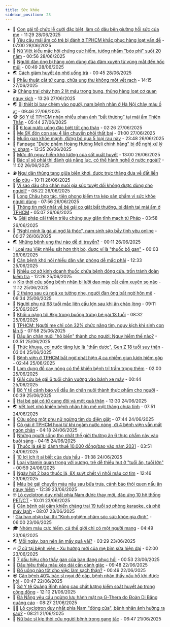```yaml
---
title: Sức khỏe
sidebar_position: 23
---
```


<!-- dantri-suc-khoe:START -->
- 🤔 [Con gái tổ chức lễ cưới đặc biệt, làm cô dâu bên giường hồi sức của mẹ](https://dantri.com.vn/suc-khoe/con-gai-to-chuc-le-cuoi-dac-biet-lam-co-dau-ben-giuong-hoi-suc-cua-me-20250628145428058.htm) - 11:29 28/06/2025
- 🚦 [Yêu cầu mái ấm có trẻ bị đánh ở TPHCM khắc phục hàng loạt vấn đề](https://dantri.com.vn/suc-khoe/yeu-cau-mai-am-co-tre-bi-danh-o-tphcm-khac-phuc-hang-loat-van-de-20250628135152713.htm) - 07:00 28/06/2025
- 🤖 [Nữ Việt kiều mắc hội chứng cực hiếm, tưởng nhầm &quot;béo phì&quot; suốt 20 năm](https://dantri.com.vn/suc-khoe/nu-viet-kieu-mac-hoi-chung-cuc-hiem-tuong-nham-beo-phi-suot-20-nam-20250627220554279.htm) - 00:56 28/06/2025
- 🐻 [Người đàn ông bị hàng xóm dùng đũa đâm xuyên từ vùng mắt đến hốc mũi](https://dantri.com.vn/suc-khoe/nguoi-dan-ong-bi-hang-xom-dung-dua-dam-xuyen-tu-vung-mat-den-hoc-mui-20250627213003475.htm) - 00:49 28/06/2025
- 🌏 [Cách giảm huyết áp nhờ uống trà](https://dantri.com.vn/suc-khoe/cach-giam-huyet-ap-nho-uong-tra-20250627095307918.htm) - 00:45 28/06/2025
- 👺 [Phẫu thuật cắt tử cung, chữa ung thư không một vết rạch](https://dantri.com.vn/suc-khoe/phau-thuat-cat-tu-cung-chua-ung-thu-khong-mot-vet-rach-20250627211029998.htm) - 14:15 27/06/2025
- 🎬 [Chàng trai chảy hơn 2 lít máu trong bụng, thủng hàng loạt cơ quan nguy kịch](https://dantri.com.vn/suc-khoe/chang-trai-chay-hon-2-lit-mau-trong-bung-thung-hang-loat-co-quan-nguy-kich-20250627173931271.htm) - 13:26 27/06/2025
- 🌏 [Bị thiết bị bay chém vào người, nam bệnh nhân ở Hà Nội chảy máu ồ ạt](https://dantri.com.vn/suc-khoe/bi-thiet-bi-bay-chem-vao-nguoi-nam-benh-nhan-o-ha-noi-chay-mau-o-at-20250627164619391.htm) - 09:46 27/06/2025
- 🐵 [Sở Y tế TPHCM nhận nhiều phản ánh “bất thường” tại mái ấm Thiên Thần](https://dantri.com.vn/suc-khoe/so-y-te-tphcm-nhan-nhieu-phan-anh-bat-thuong-tai-mai-am-thien-than-20250627115452931.htm) - 05:44 27/06/2025
- 👨‍🏫 [6 loại nước uống đặc biệt tốt cho thận](https://dantri.com.vn/suc-khoe/6-loai-nuoc-uong-dac-biet-tot-cho-than-20250625075802557.htm) - 02:26 27/06/2025
- 🤗 [Mẹ 9X đón con sau 4 lần chuyển phôi thất bại](https://dantri.com.vn/suc-khoe/me-9x-don-con-sau-4-lan-chuyen-phoi-that-bai-20250626222804464.htm) - 01:00 27/06/2025
- 🫶 [Muốn gan khỏe mạnh, đừng bỏ qua 5 loại rau này](https://dantri.com.vn/suc-khoe/muon-gan-khoe-manh-dung-bo-qua-5-loai-rau-nay-20250626201820587.htm) - 23:48 26/06/2025
- 🙉 [Fanpage &quot;Dược phẩm Hoàng Hường Meli chính hãng&quot; bị đề nghị xử lý vi phạm](https://dantri.com.vn/suc-khoe/fanpage-duoc-pham-hoang-huong-meli-chinh-hang-bi-de-nghi-xu-ly-vi-pham-20250626203006919.htm) - 13:35 26/06/2025
- 🦅 [Mức độ nguy hiểm khó lường của sốt xuất huyết](https://dantri.com.vn/suc-khoe/muc-do-nguy-hiem-kho-luong-cua-sot-xuat-huyet-20250625230323374.htm) - 13:00 26/06/2025
- 🐘 [Bác sĩ sẽ phải thi đánh giá năng lực, có thể hành nghề ở nước ngoài?](https://dantri.com.vn/suc-khoe/bac-si-se-phai-thi-danh-gia-nang-luc-co-the-hanh-nghe-o-nuoc-ngoai-20250626180020379.htm) - 11:02 26/06/2025
- ⛽️ [Ngư dân thủng tạng giữa biển khơi, được trực thăng đưa về đất liền cấp cứu](https://dantri.com.vn/suc-khoe/ngu-dan-thung-tang-giua-bien-khoi-duoc-truc-thang-dua-ve-dat-lien-cap-cuu-20250626153841481.htm) - 10:11 26/06/2025
- 🤡 [Vì sao dầu cho chăn nuôi gia súc tuyệt đối không được dùng cho người?](https://dantri.com.vn/suc-khoe/vi-sao-dau-cho-chan-nuoi-gia-suc-tuyet-doi-khong-duoc-dung-cho-nguoi-20250626144544048.htm) - 08:22 26/06/2025
- 💼 [Long Châu hợp tác, tiên phong kiểm tra kép sản phẩm vì sức khỏe người dùng](https://dantri.com.vn/suc-khoe/long-chau-hop-tac-tien-phong-kiem-tra-kep-san-pham-vi-suc-khoe-nguoi-dung-20250626145616844.htm) - 07:56 26/06/2025
- 🤔 [Thông tin mới nhất về bé gái co giật bất thường, bị đánh tại mái ấm ở TPHCM](https://dantri.com.vn/suc-khoe/thong-tin-moi-nhat-ve-be-gai-co-giat-bat-thuong-bi-danh-tai-mai-am-o-tphcm-20250626114151238.htm) - 05:07 26/06/2025
- 🪜 [Giải pháp cải thiện triệu chứng suy giãn tĩnh mạch từ Pháp](https://dantri.com.vn/suc-khoe/giai-phap-cai-thien-trieu-chung-suy-gian-tinh-mach-tu-phap-20250626105802755.htm) - 03:58 26/06/2025
- 📝 [&quot;Nghĩ mình là gà ai ngờ là thóc&quot;, nam sinh sập bẫy tình yêu online](https://dantri.com.vn/suc-khoe/nghi-minh-la-ga-ai-ngo-la-thoc-nam-sinh-sap-bay-tinh-yeu-online-20250527200806186.htm) - 00:27 26/06/2025
- 🌏 [Những bệnh ung thư nào dễ di truyền?](https://dantri.com.vn/suc-khoe/nhung-benh-ung-thu-nao-de-di-truyen-20250625150633138.htm) - 00:11 26/06/2025
- 🕯 [Loại rau Việt nhiều sắt hơn thịt bò, được ví là &quot;thuốc bổ gan&quot;](https://dantri.com.vn/suc-khoe/loai-rau-viet-nhieu-sat-hon-thit-bo-duoc-vi-la-thuoc-bo-gan-20250625082306599.htm) - 00:03 26/06/2025
- 🦍 [Căn bệnh khó nói nhiều dân văn phòng dễ mắc phải](https://dantri.com.vn/suc-khoe/can-benh-kho-noi-nhieu-dan-van-phong-de-mac-phai-20250625175838403.htm) - 12:33 25/06/2025
- 🌈 [Nhiều cơ sở kinh doanh thuốc chữa bệnh đóng cửa, trốn tránh đoàn kiểm tra](https://dantri.com.vn/suc-khoe/nhieu-co-so-kinh-doanh-thuoc-chua-benh-dong-cua-tron-tranh-doan-kiem-tra-20250625101441110.htm) - 12:26 25/06/2025
- 🔥 [Kịp thời cứu sống bệnh nhân bị lưỡi dao máy cắt cắm xuyên sọ não](https://dantri.com.vn/suc-khoe/kip-thoi-cuu-song-benh-nhan-bi-luoi-dao-may-cat-cam-xuyen-so-nao-20250625175631623.htm) - 11:12 25/06/2025
- 🌊 [2 tháng sau cú ngã xe tưởng nhẹ, người đàn ông bất ngờ hôn mê](https://dantri.com.vn/suc-khoe/2-thang-sau-cu-nga-xe-tuong-nhe-nguoi-dan-ong-bat-ngo-hon-me-20250625121041323.htm) - 09:34 25/06/2025
- 🚦 [Người phụ nữ 68 tuổi mắc liên cầu lợn sau khi ăn cháo lòng](https://dantri.com.vn/suc-khoe/nguoi-phu-nu-68-tuoi-mac-lien-cau-lon-sau-khi-an-chao-long-20250625122943715.htm) - 09:11 25/06/2025
- 🤖 [Khối u nặng tới 8kg trong buồng trứng bé gái 13 tuổi](https://dantri.com.vn/suc-khoe/khoi-u-nang-toi-8kg-trong-buong-trung-be-gai-13-tuoi-20250625132435193.htm) - 08:32 25/06/2025
- 🤡 [TPHCM: Người mẹ chỉ còn 32% chức năng tim, nguy kịch khi sinh con lần 5](https://dantri.com.vn/suc-khoe/tphcm-nguoi-me-chi-con-32-chuc-nang-tim-nguy-kich-khi-sinh-con-lan-5-20250625130022378.htm) - 07:58 25/06/2025
- 💂 [Dầu ăn chăn nuôi &quot;hô biến&quot; thành cho người: Nguy hiểm thế nào?](https://dantri.com.vn/suc-khoe/dau-an-chan-nuoi-ho-bien-thanh-cho-nguoi-nguy-hiem-the-nao-20250625104839529.htm) - 03:51 25/06/2025
- 🦄 [Thức khuya, coi nước tăng lực là &quot;thần dược&quot;, Gen Z 18 tuổi suy thận](https://dantri.com.vn/suc-khoe/thuc-khuya-coi-nuoc-tang-luc-la-than-duoc-gen-z-18-tuoi-suy-than-20250623200333619.htm) - 03:04 25/06/2025
- 🧠 [Bệnh viện ở TPHCM bất ngờ phát hiện 4 ca nhiễm giun lươn hiếm gặp](https://dantri.com.vn/suc-khoe/benh-vien-o-tphcm-bat-ngo-phat-hien-4-ca-nhiem-giun-luon-hiem-gap-20250625092227376.htm) - 02:44 25/06/2025
- 🤖 [Lạm dụng đồ cay nóng có thể khiến bệnh trĩ trầm trọng thêm](https://dantri.com.vn/suc-khoe/lam-dung-do-cay-nong-co-the-khien-benh-tri-tram-trong-them-20250624213142871.htm) - 02:00 25/06/2025
- 💼 [Giải cứu bé gái 6 tuổi chân vướng vào bánh xe máy](https://dantri.com.vn/suc-khoe/giai-cuu-be-gai-6-tuoi-chan-vuong-vao-banh-xe-may-20250624163443725.htm) - 00:44 25/06/2025
- 🧰 [Bộ Y tế cảnh báo về dầu ăn chăn nuôi thành thực phẩm cho người](https://dantri.com.vn/suc-khoe/bo-y-te-canh-bao-ve-dau-an-chan-nuoi-thanh-thuc-pham-cho-nguoi-20250625073946950.htm) - 00:39 25/06/2025
- 🎉 [Hai bé gái có tử cung đôi và một quả thận](https://dantri.com.vn/suc-khoe/hai-be-gai-co-tu-cung-doi-va-mot-qua-than-20250624191200754.htm) - 13:30 24/06/2025
- 🌏 [Vết loét nhỏ khiến bệnh nhân hôn mê một tháng chưa tỉnh](https://dantri.com.vn/suc-khoe/vet-loet-nho-khien-benh-nhan-hon-me-mot-thang-chua-tinh-20250624131534891.htm) - 07:51 24/06/2025
- 📝 [Cứu sống một phụ nữ ngừng tim do điện giật](https://dantri.com.vn/suc-khoe/cuu-song-mot-phu-nu-ngung-tim-do-dien-giat-20250624130815992.htm) - 07:44 24/06/2025
- 🧠 [Cô gái ở TPHCM hoại tử khi ngâm nước nóng, đi 4 bệnh viện vẫn mất ngón chân](https://dantri.com.vn/suc-khoe/co-gai-o-tphcm-hoai-tu-khi-ngam-nuoc-nong-di-4-benh-vien-van-mat-ngon-chan-20250624110545024.htm) - 04:18 24/06/2025
- 🚀 [Những người sống thọ nhất thế giới thường ăn 6 thực phẩm này vào buổi sáng](https://dantri.com.vn/suc-khoe/nhung-nguoi-song-tho-nhat-the-gioi-thuong-an-6-thuc-pham-nay-vao-buoi-sang-20250624103850767.htm) - 04:15 24/06/2025
- 💯 [Thuốc lá sẽ bị đánh thuế 10.000 đồng/bao vào năm 2031](https://dantri.com.vn/suc-khoe/thuoc-la-se-bi-danh-thue-10000-dongbao-vao-nam-2031-20250624102353313.htm) - 03:51 24/06/2025
- 🫶 [10 lợi ích ít ai biết của dưa hấu](https://dantri.com.vn/suc-khoe/10-loi-ich-it-ai-biet-cua-dua-hau-20250624081206270.htm) - 01:38 24/06/2025
- 👹 [Loại vitamin quan trọng với xương, trẻ dễ thiếu hụt ở &quot;tuổi ăn, tuổi lớn&quot;](https://dantri.com.vn/suc-khoe/loai-vitamin-quan-trong-voi-xuong-tre-de-thieu-hut-o-tuoi-an-tuoi-lon-20250620200119951.htm) - 00:59 24/06/2025
- 🤩 [Ngày hút 2 bao thuốc lá, 8X suýt chết vì nhồi máu cơ tim](https://dantri.com.vn/suc-khoe/ngay-hut-2-bao-thuoc-la-8x-suyt-chet-vi-nhoi-mau-co-tim-20250623172848703.htm) - 12:46 23/06/2025
- 🌊 [Máu bé gái chuyển màu nâu sau bữa trưa, cảnh báo thói quen nấu ăn nguy hiểm](https://dantri.com.vn/suc-khoe/mau-be-gai-chuyen-mau-nau-sau-bua-trua-canh-bao-thoi-quen-nau-an-nguy-hiem-20250623192839201.htm) - 12:39 23/06/2025
- 🤓 [Lò cyclotron duy nhất phía Nam được thay mới, đáp ứng 10 hệ thống PET/CT](https://dantri.com.vn/suc-khoe/lo-cyclotron-duy-nhat-phia-nam-duoc-thay-moi-dap-ung-10-he-thong-petct-20250623160619964.htm) - 10:01 23/06/2025
- 🌝 [Căn bệnh oái oăm khiến chàng trai 19 tuổi sợ phòng karaoke, cà phê máy lạnh](https://dantri.com.vn/suc-khoe/can-benh-oai-oam-khien-chang-trai-19-tuoi-so-phong-karaoke-ca-phe-may-lanh-20250623120231942.htm) - 08:07 23/06/2025
- 🕯 [Gia hạn nhận bài thi &quot;Kinh nghiệm chăm sóc sức khỏe gia đình&quot;](https://dantri.com.vn/suc-khoe/gia-han-nhan-bai-thi-kinh-nghiem-cham-soc-suc-khoe-gia-dinh-20250623121328939.htm) - 06:00 23/06/2025
- 🎓 [Nhóm máu cực hiếm, cả thế giới chỉ có một người mang](https://dantri.com.vn/suc-khoe/nhom-mau-cuc-hiem-ca-the-gioi-chi-co-mot-nguoi-mang-20250623111004106.htm) - 04:49 23/06/2025
- 🌏 [Mỗi ngày, bạn nên ăn mấy quả vải?](https://dantri.com.vn/suc-khoe/moi-ngay-ban-nen-an-may-qua-vai-20250623101120895.htm) - 03:29 23/06/2025
- 🔥 [Ở cữ tại bệnh viện - Xu hướng mới của mẹ bỉm sữa hiện đại](https://dantri.com.vn/suc-khoe/o-cu-tai-benh-vien-xu-huong-moi-cua-me-bim-sua-hien-dai-20250621111157702.htm) - 02:00 23/06/2025
- 📝 [7 dấu hiệu cho thấy gan của bạn đang phục hồi](https://dantri.com.vn/suc-khoe/7-dau-hieu-cho-thay-gan-cua-ban-dang-phuc-hoi-20250623074305358.htm) - 00:53 23/06/2025
- 🧠 [Dấu hiệu thiếu máu kéo dài cần cảnh giác](https://dantri.com.vn/suc-khoe/dau-hieu-thieu-mau-keo-dai-can-canh-giac-20250622142413145.htm) - 09:48 22/06/2025
- 🦅 [Đồ uống nào tốt cho việc làm sạch thận?](https://dantri.com.vn/suc-khoe/do-uong-nao-tot-cho-viec-lam-sach-than-20250621094245843.htm) - 00:49 22/06/2025
- 😎 [Căn bệnh 40% bác sĩ ngại đề cập, bệnh nhân thấy xấu hổ khi được hỏi](https://dantri.com.vn/suc-khoe/can-benh-40-bac-si-ngai-de-cap-benh-nhan-thay-xau-ho-khi-duoc-hoi-20250621152143307.htm) - 00:47 22/06/2025
- 🎉 [Sở Y tế Quảng Bình nâng cao chất lượng kiểm soát huyết áp trong cộng đồng](https://dantri.com.vn/suc-khoe/so-y-te-quang-binh-nang-cao-chat-luong-kiem-soat-huyet-ap-trong-cong-dong-20250621185519914.htm) - 12:10 21/06/2025
- 🫣 [Đà Nẵng yêu cầu ngừng lưu hành mặt nạ G-Thera do Đoàn Di Băng quảng cáo](https://dantri.com.vn/suc-khoe/da-nang-yeu-cau-ngung-luu-hanh-mat-na-g-thera-do-doan-di-bang-quang-cao-20250621123349438.htm) - 08:27 21/06/2025
- 🧑‍🏫 [Lò cyclotron duy nhất phía Nam &quot;đóng cửa&quot;, bệnh nhân ảnh hưởng ra sao?](https://dantri.com.vn/suc-khoe/lo-cyclotron-duy-nhat-phia-nam-dong-cua-benh-nhan-anh-huong-ra-sao-20250621121135404.htm) - 08:21 21/06/2025
- 🥷 [Nữ bác sĩ kịp thời cứu người bệnh trong gang tấc](https://dantri.com.vn/suc-khoe/nu-bac-si-kip-thoi-cuu-nguoi-benh-trong-gang-tac-20250621121145850.htm) - 06:47 21/06/2025<!-- dantri-suc-khoe:END -->

